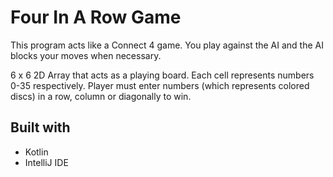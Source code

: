 # Four In A Row Game

This program acts like a Connect 4 game. You play against the AI and the AI blocks your moves when necessary.

6 x 6 2D Array that acts as a playing board. Each cell represents numbers 0-35 respectively. Player must enter numbers (which represents colored discs) in a row, column or diagonally to win.

## Built with

* Kotlin
* IntelliJ IDE
